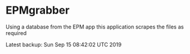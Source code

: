 # EPMgrabber
Using a database from the EPM app this application scrapes the files as required


Latest backup: Sun Sep 15 08:42:02 UTC 2019
